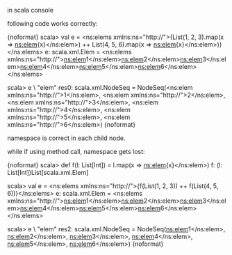 in scala console

following code works correctly:

{noformat}
scala> val e = <ns:elems xmlns:ns="http://">{List(1, 2, 3).map(x => <ns:elem>{x}</ns:elem>) ++ List(4, 5, 6).map(x => <ns:elem>{x}</ns:elem>)}</ns:elems>
e: scala.xml.Elem = <ns:elems xmlns:ns="http://"><ns:elem>1</ns:elem><ns:elem>2</ns:elem><ns:elem>3</ns:elem><ns:elem>4</ns:elem><ns:elem>5</ns:elem><ns:elem>6</ns:elem></ns:elems>

scala> e \\ "elem"
res0: scala.xml.NodeSeq = NodeSeq(<ns:elem xmlns:ns="http://">1</ns:elem>, <ns:elem xmlns:ns="http://">2</ns:elem>, <ns:elem xmlns:ns="http://">3</ns:elem>, <ns:elem xmlns:ns="http://">4</ns:elem>, <ns:elem xmlns:ns="http://">5</ns:elem>, <ns:elem xmlns:ns="http://">6</ns:elem>)
{noformat}

namespace is correct in each child node.

while if using method call, namespace gets lost:

{noformat}
scala> def f(l: List[Int]) = l.map(x => <ns:elem>{x}</ns:elem>)
f: (l: List[Int])List[scala.xml.Elem]

scala> val e = <ns:elems xmlns:ns="http://">{f(List(1, 2, 3)) ++ f(List(4, 5, 6))}</ns:elems>
e: scala.xml.Elem = <ns:elems xmlns:ns="http://"><ns:elem>1</ns:elem><ns:elem>2</ns:elem><ns:elem>3</ns:elem><ns:elem>4</ns:elem><ns:elem>5</ns:elem><ns:elem>6</ns:elem></ns:elems>

scala> e \\ "elem"
res2: scala.xml.NodeSeq = NodeSeq(<ns:elem>1</ns:elem>, <ns:elem>2</ns:elem>, <ns:elem>3</ns:elem>, <ns:elem>4</ns:elem>, <ns:elem>5</ns:elem>, <ns:elem>6</ns:elem>)
{noformat}
